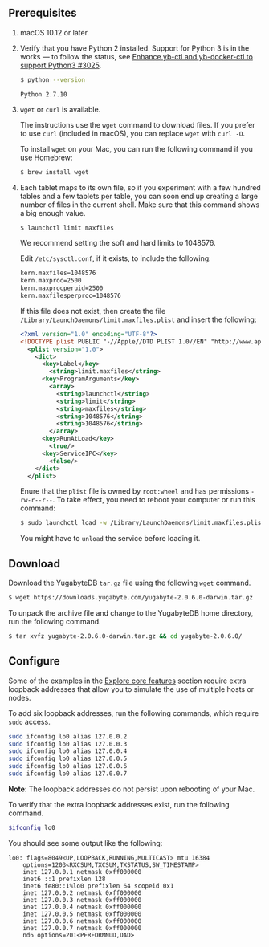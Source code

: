 ## Prerequisites

1. <i class="fab fa-apple" aria-hidden="true"></i> macOS 10.12 or later.

2. Verify that you have Python 2 installed. Support for Python 3 is in the works — to follow the status, see [Enhance yb-ctl and yb-docker-ctl to support Python3 #3025](https://github.com/yugabyte/yugabyte-db/issues/3025).

    ```sh
    $ python --version
    ```

    ```
    Python 2.7.10
    ```

3. `wget` or `curl` is available.

    The instructions use the `wget` command to download files. If you prefer to use `curl` (included in macOS), you can replace `wget` with `curl -O`.

    To install `wget` on your Mac, you can run the following command if you use Homebrew:

    ```sh
    $ brew install wget
    ```     

4. Each tablet maps to its own file, so if you experiment with a few hundred tables and a few tablets per table, you can soon end up creating a large number of files in the current shell. Make sure that this command shows a big enough value.

    ```sh
    $ launchctl limit maxfiles
    ```

    We recommend setting the soft and hard limits to 1048576.

    Edit `/etc/sysctl.conf`, if it exists, to include the following:

    ```sh
    kern.maxfiles=1048576
    kern.maxproc=2500
    kern.maxprocperuid=2500
    kern.maxfilesperproc=1048576
    ```

    If this file does not exist, then create the file `/Library/LaunchDaemons/limit.maxfiles.plist` and insert the following:

    ```xml
    <?xml version="1.0" encoding="UTF-8"?>
    <!DOCTYPE plist PUBLIC "-//Apple//DTD PLIST 1.0//EN" "http://www.apple.com/DTDs/PropertyList-1.0.dtd">
      <plist version="1.0">
        <dict>
          <key>Label</key>
            <string>limit.maxfiles</string>
          <key>ProgramArguments</key>
            <array>
              <string>launchctl</string>
              <string>limit</string>
              <string>maxfiles</string>
              <string>1048576</string>
              <string>1048576</string>
            </array>
          <key>RunAtLoad</key>
            <true/>
          <key>ServiceIPC</key>
            <false/>
        </dict>
      </plist>
    ```

    Enure that the `plist` file is owned by `root:wheel` and has permissions `-rw-r--r--`. To take effect, you need to reboot your computer or run this command:

    ```sh
    $ sudo launchctl load -w /Library/LaunchDaemons/limit.maxfiles.plist
    ```

    You might have to `unload` the service before loading it.

## Download

Download the YugabyteDB `tar.gz` file using the following `wget` command.

```sh
$ wget https://downloads.yugabyte.com/yugabyte-2.0.6.0-darwin.tar.gz
```

To unpack the archive file and change to the YugabyteDB home directory, run the following command.

```sh
$ tar xvfz yugabyte-2.0.6.0-darwin.tar.gz && cd yugabyte-2.0.6.0/
```

## Configure

Some of the examples in the [Explore core features](../../explore/) section require extra loopback addresses that allow you to simulate the use of multiple hosts or nodes.

To add six loopback addresses, run the following commands, which require `sudo` access.

```sh
sudo ifconfig lo0 alias 127.0.0.2
sudo ifconfig lo0 alias 127.0.0.3
sudo ifconfig lo0 alias 127.0.0.4
sudo ifconfig lo0 alias 127.0.0.5
sudo ifconfig lo0 alias 127.0.0.6
sudo ifconfig lo0 alias 127.0.0.7
```

**Note**: The loopback addresses do not persist upon rebooting of your Mac.

To verify that the extra loopback addresses exist, run the following command.

```sh
$ifconfig lo0
```

You should see some output like the following:

```
lo0: flags=8049<UP,LOOPBACK,RUNNING,MULTICAST> mtu 16384
	options=1203<RXCSUM,TXCSUM,TXSTATUS,SW_TIMESTAMP>
	inet 127.0.0.1 netmask 0xff000000
	inet6 ::1 prefixlen 128
	inet6 fe80::1%lo0 prefixlen 64 scopeid 0x1
	inet 127.0.0.2 netmask 0xff000000
	inet 127.0.0.3 netmask 0xff000000
	inet 127.0.0.4 netmask 0xff000000
	inet 127.0.0.5 netmask 0xff000000
	inet 127.0.0.6 netmask 0xff000000
	inet 127.0.0.7 netmask 0xff000000
	nd6 options=201<PERFORMNUD,DAD>
```
